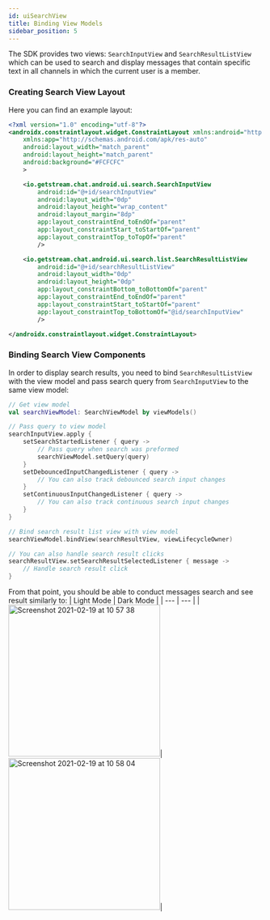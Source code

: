 ```yaml
---
id: uiSearchView
title: Binding View Models
sidebar_position: 5
---
```


The SDK provides two views: `SearchInputView` and `SearchResultListView` which can be used to search and display messages that contain specific text in all channels in which the current user is a member.

### Creating Search View Layout
Here you can find an example layout:
```xml
<?xml version="1.0" encoding="utf-8"?>
<androidx.constraintlayout.widget.ConstraintLayout xmlns:android="http://schemas.android.com/apk/res/android"
    xmlns:app="http://schemas.android.com/apk/res-auto"
    android:layout_width="match_parent"
    android:layout_height="match_parent"
    android:background="#FCFCFC"
    >

    <io.getstream.chat.android.ui.search.SearchInputView
        android:id="@+id/searchInputView"
        android:layout_width="0dp"
        android:layout_height="wrap_content"
        android:layout_margin="8dp"
        app:layout_constraintEnd_toEndOf="parent"
        app:layout_constraintStart_toStartOf="parent"
        app:layout_constraintTop_toTopOf="parent"
        />

    <io.getstream.chat.android.ui.search.list.SearchResultListView
        android:id="@+id/searchResultListView"
        android:layout_width="0dp"
        android:layout_height="0dp"
        app:layout_constraintBottom_toBottomOf="parent"
        app:layout_constraintEnd_toEndOf="parent"
        app:layout_constraintStart_toStartOf="parent"
        app:layout_constraintTop_toBottomOf="@id/searchInputView"
        />

</androidx.constraintlayout.widget.ConstraintLayout>

```
### Binding Search View Components
In order to display search results, you need to bind `SearchResultListView` with the view model and pass search query from `SearchInputView` to the same view model:
```kotlin
// Get view model
val searchViewModel: SearchViewModel by viewModels()

// Pass query to view model
searchInputView.apply {
    setSearchStartedListener { query ->
        // Pass query when search was preformed
        searchViewModel.setQuery(query)
    }
    setDebouncedInputChangedListener { query ->
        // You can also track debounced search input changes
    }
    setContinuousInputChangedListener { query ->
        // You can also track continuous search input changes
    }
}

// Bind search result list view with view model
searchViewModel.bindView(searchResultView, viewLifecycleOwner)

// You can also handle search result clicks
searchResultView.setSearchResultSelectedListener { message ->
    // Handle search result click
}
```
From that point, you should be able to conduct messages search and see result similarly to:
| Light Mode | Dark Mode |
| --- | --- |
|<img width="300" alt="Screenshot 2021-02-19 at 10 57 38" src="https://user-images.githubusercontent.com/17440581/108495136-b3b52f00-72a8-11eb-8771-a11e08352587.png">|<img width="300" alt="Screenshot 2021-02-19 at 10 58 04" src="https://user-images.githubusercontent.com/17440581/108495142-b4e65c00-72a8-11eb-8859-6a866508dbcb.png">|
